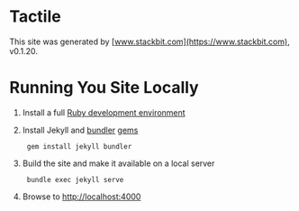 # Tactile

This site was generated by [www.stackbit.com](https://www.stackbit.com), v0.1.20.


# Running You Site Locally

1. Install a full [Ruby development environment](https://jekyllrb.com/docs/installation/)
2. Install Jekyll and [bundler](https://jekyllrb.com/docs/ruby-101/#bundler) [gems](https://jekyllrb.com/docs/ruby-101/#gems)

        gem install jekyll bundler

3. Build the site and make it available on a local server

        bundle exec jekyll serve

4. Browse to [http://localhost:4000](http://localhost:4000)
